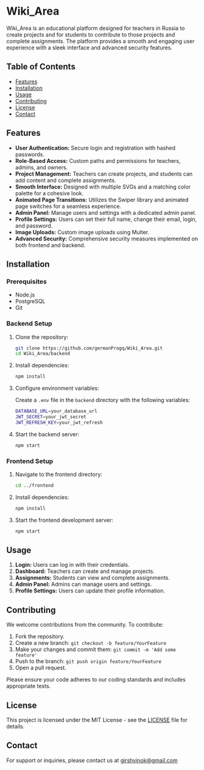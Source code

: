 # Wiki_Area

Wiki_Area is an educational platform designed for teachers in Russia to create projects and for students to contribute to those projects and complete assignments. The platform provides a smooth and engaging user experience with a sleek interface and advanced security features.

## Table of Contents

- [Features](#features)
- [Installation](#installation)
- [Usage](#usage)
- [Contributing](#contributing)
- [License](#license)
- [Contact](#contact)

## Features

- **User Authentication:** Secure login and registration with hashed passwords.
- **Role-Based Access:** Custom paths and permissions for teachers, admins, and owners.
- **Project Management:** Teachers can create projects, and students can add content and complete assignments.
- **Smooth Interface:** Designed with multiple SVGs and a matching color palette for a cohesive look.
- **Animated Page Transitions:** Utilizes the Swiper library and animated page switches for a seamless experience.
- **Admin Panel:** Manage users and settings with a dedicated admin panel.
- **Profile Settings:** Users can set their full name, change their email, login, and password.
- **Image Uploads:** Custom image uploads using Multer.
- **Advanced Security:** Comprehensive security measures implemented on both frontend and backend.

## Installation

### Prerequisites

- Node.js
- PostgreSQL
- Git

### Backend Setup

1. Clone the repository:

    ```sh
    git clone https://github.com/germanProgq/Wiki_Area.git
    cd Wiki_Area/backend
    ```

2. Install dependencies:

    ```sh
    npm install
    ```

3. Configure environment variables:

    Create a `.env` file in the `backend` directory with the following variables:

    ```sh
    DATABASE_URL=your_database_url
    JWT_SECRET=your_jwt_secret
    JWT_REFRESH_KEY=your_jwt_refresh

    ```

4. Start the backend server:

    ```sh
    npm start
    ```

### Frontend Setup

1. Navigate to the frontend directory:

    ```sh
    cd ../frontend
    ```

2. Install dependencies:

    ```sh
    npm install
    ```

3. Start the frontend development server:

    ```sh
    npm start
    ```

## Usage

1. **Login:** Users can log in with their credentials.
2. **Dashboard:** Teachers can create and manage projects.
3. **Assignments:** Students can view and complete assignments.
4. **Admin Panel:** Admins can manage users and settings.
5. **Profile Settings:** Users can update their profile information.

## Contributing

We welcome contributions from the community. To contribute:

1. Fork the repository.
2. Create a new branch: `git checkout -b feature/YourFeature`
3. Make your changes and commit them: `git commit -m 'Add some feature'`
4. Push to the branch: `git push origin feature/YourFeature`
5. Open a pull request.

Please ensure your code adheres to our coding standards and includes appropriate tests.

## License

This project is licensed under the MIT License - see the [LICENSE](LICENSE) file for details.

## Contact

For support or inquiries, please contact us at girshvinok@gmail.com
